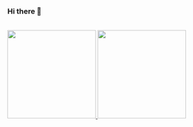 ### Hi there 👋

<div align="center" style= "display: inline-block"><br>
    <a href="https://github.com/guilhermesous">
    <img height="200cm" src="https://github-readme-stats.vercel.app/api?username=guilhermesous&show_icons=true&theme=midnight-purple&include_all_commits=true&count_private=true"/>
    <img height="200cm" src="https://github-readme-stats.vercel.app/api/top-langs/?username=guilhermesous&layout=compact&langs_count=7&theme=midnight-purple"/>
</div>
